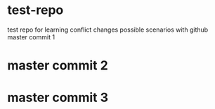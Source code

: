# test-repo
test repo for learning conflict changes possible scenarios with github
master commit 1
# master commit 2
# master commit 3
